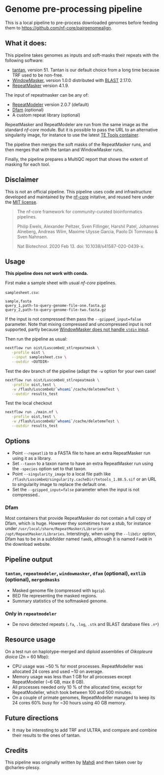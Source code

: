 # Genome pre-processing pipeline

This is a local pipeline to pre-process downloaded genomes before feeding them
to <https://github.com/nf-core/pairgenomealign>.

## What it does:

This pipeline takes genomes as inputs and soft-masks their repeats with the following software:

- [tantan](https://gitlab.com/mcfrith/tantan), version 51.  Tantan is our default choice from a long time because TRF used to be non-free.
- [WindowMasker](https://doi.org/10.1093/bioinformatics/bti774), version 1.0.0 distributed with [BLAST](https://www.ncbi.nlm.nih.gov/books/NBK569845/#ckbk_Createmaskedb.Create_masking_inform_1) 2.17.0.
- [RepeatMasker](https://www.repeatmasker.org/) version 4.1.9.

The input of repeatmasker can be any of:

- [RepeatModeler](https://github.com/Dfam-consortium/RepeatModeler) version 2.0.7 (default)
- [Dfam](https://www.dfam.org/home) (optional)
- A custom repeat library (optional)

RepeatMasker and RepeatModeler are run from the same image as the standard _nf-core_ module. But it is possible to pass the URL to an alternative singularity image, for instance to use the latest [TE Tools container](https://github.com/Dfam-consortium/TETools?tab=readme-ov-file#dfam-te-tools-container).

The pipeline then merges the soft masks of the RepeatMasker runs, and then merges that with the tantan and WindowMasker runs.

Finally, the pipeline prepares a MultiQC report that shows the extent of masking for each tool.

## Disclaimer

This is not an official pipeline. This pipeline uses code and infrastructure developed and maintained by the [nf-core](https://nf-co.re) initative, and reused here under the [MIT license](https://github.com/nf-core/tools/blob/master/LICENSE).

> The nf-core framework for community-curated bioinformatics pipelines.
>
> Philip Ewels, Alexander Peltzer, Sven Fillinger, Harshil Patel, Johannes Alneberg, Andreas Wilm, Maxime Ulysse Garcia, Paolo Di Tommaso & Sven Nahnsen.
>
> Nat Biotechnol. 2020 Feb 13. doi: 10.1038/s41587-020-0439-x.

## Usage

**This pipeline does not work with conda.**

First make a sample sheet with usual _nf-core_ pipelines.

`samplesheet.csv`:

```csv
sample,fasta
query_1,path-to-query-genome-file-one.fasta.gz
query_2,path-to-query-genome-file-two.fasta.gz
```

If the input is not compressed then pass the `--gzipped_input=false` parameter.
Note that mixing compressed and uncompressed input is not supported, partly
because [WindowMasker does not handle `stdin` input](https://github.com/ncbi/ncbi-cxx-toolkit-public/issues/21).

Then run the pipeline as usual:

```bash
nextflow run oist/LuscombeU_stlrepeatmask \
   -profile oist \
   --input samplesheet.csv \
   --outdir <OUTDIR>
```

Test the dev branch of the pipeline (adapt the `-w` option for your own case!

```bash
nextflow run oist/LuscombeU_stlrepeatmask \
   -profile oist,test \
   -w /flash/LuscombeU/`whoami`/cache/deletemeTest \
   --outdir results_test
```

Test the local checkout

```bash
nextflow run ./main.nf \
   -profile oist,test \
   -w /flash/LuscombeU/`whoami`/cache/deletemeTest \
   --outdir results_test
```

## Options

- Point `--repeatlib` to a FASTA file to have an extra RepeatMasker run using it as a library.
- Set `--taxon` to a taxon name to have an extra RepeatMasker run using the `-species` option set to that taxon.
- Point `--singularity_image` to a local file path like `/flash/LuscombeU/singularity.cacheDir/tetools_1.88.5.sif` or an URL to singularity image to replace the default one.
- Set the `--gzipped_input=false` parameter when the input is not compressed..

### Dfam

Most containers that provide RepeatMasker do not contain a full copy of Dfam,
which is huge.  However they sometimes have a stub, for instance under
`/usr/local/share/RepeatMasker/Libraries` or `/opt/RepeatMasker/Libraries`.
Interstingly, when using the `--libdir` option, Dfam has to be in a subfolder
named `famdb`, although it is named `FamDB` in the download website.

## Pipeline output

### `tantan`, `repeatmodeler`, `windowmasker`, `dfam` (optional), `extlib` (optional), `mergedmasks`

- Masked genome file (compressed with `bgzip`).
- BED file representing the masked regions.
- Summary statistics of the softmasked genome.

### Only in `repeatmodeler`

- De novo detected repeats (`.fa`, `.log`, `.stk` and BLAST database files `.n*`)

## Resource usage

On a test run on haplotype-merged and diploid assemblies of _Oikopleura dioica_ (2n = 60 Mbp):

- CPU usage was ~50 % for most processes. RepeatModeller was allocated 24 cores and used ~10 on average.
- Memory usage was less than 1 GB for all processes except RepeatModeller (~6 GB, max 8 GB).
- All processes needed only 10 % of the allocated time, except for RepeatModeller, which took between 100 and 500 minutes.
- On a couple of primate genomes, RepeatModeller managed to keep its 24 cores 60% busy for ~30 hours using 40 GB memory.

## Future directions

- It may be interesting to add TRF and ULTRA, and compare and combine their results to the ones of tantan.

## Credits

This pipeline was originally written by [Mahdi](https://github.com/U13bs1125) and then
taken over by @charles-plessy.
